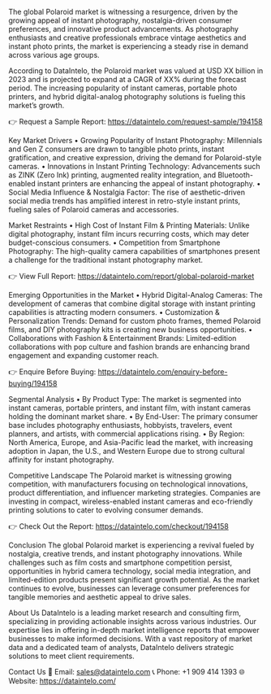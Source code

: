 The global Polaroid market is witnessing a resurgence, driven by the growing appeal of instant photography, nostalgia-driven consumer preferences, and innovative product advancements. As photography enthusiasts and creative professionals embrace vintage aesthetics and instant photo prints, the market is experiencing a steady rise in demand across various age groups.

According to DataIntelo, the Polaroid market was valued at USD XX billion in 2023 and is projected to expand at a CAGR of XX% during the forecast period. The increasing popularity of instant cameras, portable photo printers, and hybrid digital-analog photography solutions is fueling this market’s growth.

👉 Request a Sample Report: https://dataintelo.com/request-sample/194158

Key Market Drivers
•	Growing Popularity of Instant Photography: Millennials and Gen Z consumers are drawn to tangible photo prints, instant gratification, and creative expression, driving the demand for Polaroid-style cameras.
•	Innovations in Instant Printing Technology: Advancements such as ZINK (Zero Ink) printing, augmented reality integration, and Bluetooth-enabled instant printers are enhancing the appeal of instant photography.
•	Social Media Influence & Nostalgia Factor: The rise of aesthetic-driven social media trends has amplified interest in retro-style instant prints, fueling sales of Polaroid cameras and accessories.

Market Restraints
•	High Cost of Instant Film & Printing Materials: Unlike digital photography, instant film incurs recurring costs, which may deter budget-conscious consumers.
•	Competition from Smartphone Photography: The high-quality camera capabilities of smartphones present a challenge for the traditional instant photography market.

👉 View Full Report: https://dataintelo.com/report/global-polaroid-market

Emerging Opportunities in the Market
•	Hybrid Digital-Analog Cameras: The development of cameras that combine digital storage with instant printing capabilities is attracting modern consumers.
•	Customization & Personalization Trends: Demand for custom photo frames, themed Polaroid films, and DIY photography kits is creating new business opportunities.
•	Collaborations with Fashion & Entertainment Brands: Limited-edition collaborations with pop culture and fashion brands are enhancing brand engagement and expanding customer reach.

👉 Enquire Before Buying: https://dataintelo.com/enquiry-before-buying/194158

Segmental Analysis
•	By Product Type: The market is segmented into instant cameras, portable printers, and instant film, with instant cameras holding the dominant market share.
•	By End-User: The primary consumer base includes photography enthusiasts, hobbyists, travelers, event planners, and artists, with commercial applications rising.
•	By Region: North America, Europe, and Asia-Pacific lead the market, with increasing adoption in Japan, the U.S., and Western Europe due to strong cultural affinity for instant photography.

Competitive Landscape
The Polaroid market is witnessing growing competition, with manufacturers focusing on technological innovations, product differentiation, and influencer marketing strategies. Companies are investing in compact, wireless-enabled instant cameras and eco-friendly printing solutions to cater to evolving consumer demands.

👉 Check Out the Report: https://dataintelo.com/checkout/194158

Conclusion
The global Polaroid market is experiencing a revival fueled by nostalgia, creative trends, and instant photography innovations. While challenges such as film costs and smartphone competition persist, opportunities in hybrid camera technology, social media integration, and limited-edition products present significant growth potential. As the market continues to evolve, businesses can leverage consumer preferences for tangible memories and aesthetic appeal to drive sales.

About Us
DataIntelo is a leading market research and consulting firm, specializing in providing actionable insights across various industries. Our expertise lies in offering in-depth market intelligence reports that empower businesses to make informed decisions. With a vast repository of market data and a dedicated team of analysts, DataIntelo delivers strategic solutions to meet client requirements.

Contact Us
📧 Email: sales@dataintelo.com
📞 Phone: +1 909 414 1393
🌐 Website: https://dataintelo.com/
